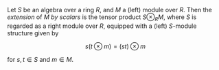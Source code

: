 Let $S$ be an algebra over a ring $R$, and $M$ a (left) module over $R$. Then the *extension* of $M$ *by scalars* is the tensor product $S \otimes_{R} M$, where $S$ is regarded as a right module over $R$, equipped with a (left) $S$-module structure given by

$$
s(t \otimes m) = (st) \otimes m
$$

for $s, t \in S$ and $m \in M$.

